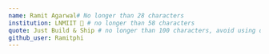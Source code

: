 ```yaml
---
name: Ramit Agarwal# No longer than 28 characters
institution: LNMIIT 🚩 # no longer than 58 characters
quote: Just Build & Ship # no longer than 100 characters, avoid using quotes(") to guarantee the format remains the same.
github_user: Ramitphi
---
```

